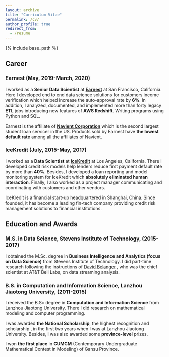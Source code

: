 ```yaml
---
layout: archive
title: "Curriculum Vitae"
permalink: /cv/
author_profile: true
redirect_from:
  - /resume
---
```


{% include base_path %}

## Career
### Earnest (May, 2019-March, 2020)
I worked as a **Senior Data Scientist** at **[Earnest](earnest.com)** at San
Francisco, California. Here I developed end to end data science solutions for
customers income verification which helped increase the auto-approval rate by
**6%**. In addition, I analyzed, documented, and implemented more than forty
legacy **ETL** jobs introducing new features of **AWS Redshift**. Writing programs using
Python and SQL.

Earnest is the affiliate of **[Navient Corporation](https://navient.com/)** which
is the second largest student loan servicer in the US. Products sold by Earnest
have **the lowest default rate** among all the affiliates of Navient.

### IceKredit (July, 2015-May, 2017)
I worked as a **Data Scientist** at **[IceKredit](http://www.icekredit.com/)**
at Los Angeles, California. There I developed credit risk models help lenders
reduce first payment default rate by more than **40%**. Besides, I developed a
loan reporting and model monitoring system for IceKredit which **absolutely
eliminated human interaction**. Finally, I also worked as a project manager
communicating and coordinating with customers and other vendors.

IceKredit is a financial start-up headquartered in Shanghai, China. Since
founded, it has become a leading fin-tech company providing credit risk
management solutions to financial institutions.


## Education and Awards
### M.S. in Data Science, Stevens Institute of Technology, (2015-2017)
I obtained the M.Sc. degree in **Business Intelligence and Analytics (focus on
  Data Science)** from Stevens Institute of Technology. I did part-time research
following the instructions of [David Belanger](https://www.linkedin.com/in/david-belanger-0b13362/)
, who was the chief scientist at AT&T Bell Labs, on data streaming analysis.
### B.S. in Computation and Information Science, Lanzhou Jiaotong University, (2011-2015)
I received the B.Sc degree in **Computation and Information Science** from
Lanzhou Jiaotong University. There I did research on mathematical modeling and
computer programming.

I was awarded **the National Scholarship**, the highest recognition and
scholarship , in the first two years when I was at Lanzhou Jiaotong University.
Besides, I was also awarded some **province-level** prizes.

I won **the first place** in **CUMCM** (Contemporary Undergraduate Mathematical
Contest in Modeling) of Gansu Province.
